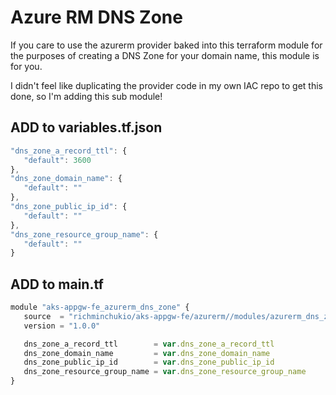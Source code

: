 # Azure RM DNS Zone

If you care to use the azurerm provider baked into this terraform module for the purposes of creating a DNS Zone for your domain name, this module is for you.

I didn't feel like duplicating the provider code in my own IAC repo to get this done, so I'm adding this sub module!

## ADD to variables.tf.json

```js
"dns_zone_a_record_ttl": {
   "default": 3600
},
"dns_zone_domain_name": {
   "default": ""
},
"dns_zone_public_ip_id": {
   "default": ""
},
"dns_zone_resource_group_name": {
   "default": ""
}
```

## ADD to main.tf

```js
module "aks-appgw-fe_azurerm_dns_zone" {
   source  = "richminchukio/aks-appgw-fe/azurerm//modules/azurerm_dns_zone"
   version = "1.0.0"

   dns_zone_a_record_ttl        = var.dns_zone_a_record_ttl
   dns_zone_domain_name         = var.dns_zone_domain_name
   dns_zone_public_ip_id        = var.dns_zone_public_ip_id
   dns_zone_resource_group_name = var.dns_zone_resource_group_name
}
```